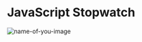 # JavaScript Stopwatch 
![name-of-you-image](https://lh3.googleusercontent.com/XVZDzO05eiBCO2N-hOkHXrsBN5KuSc3Xy1nFasdWApTjKMgMzPdKgbi0JUSLTBNf4wA2R3k-shqmDaZbO3kmlhFV90TaTnOPfDCxC3DICTP8oCfSNPeX2BDNsD68lHDFnZP9iZXr5qvTzhAXN0rOGbrG9xZOqyvadG9Yr8ETwJlzJLk27Eu2O6I689vYm0wFmAUhjdADbGfH16WkvVnMoIkjP9U3u4m2tXgVl2e3d9IQWS5BDia_7kE1XJBPW1qGVn_B_gfZAU1YuQSnQzpPsTh2hIqupLeCiuEIiHjcTwpOQBhM-jDnj8XKQRRFUIaStXrkSxQKIPXlzvpO3XPHacbngRfc8idUpR6BLvxuHU5F2dlQN_vHXBw_k7Mbjp_82yIG72Y63N0oRPDGeNrsWWBlI0fyA1un0QoS9UlF4CQPIQG5AUnBDFo6te21WVoCSCreUURTUWYG6Ob1UDcNdatdMZ5hePHge5QomfgmV_0QJgrumnQTA03Q0RnjpMJIV3pL2lsFfAuQJ4zYS3E3M_NlQgWirUnT_1rasLmNFvU6Ifjoiz-KYzO_9rQoU3CI3ua-FH3QB7hxEPheuDdQxAj72LW6jm7cywGWyxZgujRmzojIckZntGrWOfP9uqCuISo7Xe9fI1bL6wuqAfmjY4l3PHylLIpxjAvVVnMjTSEanHE08wMFhKK0sEyFOuTHXDbtK8aUXlvLN8bKg00nji6t4LXI7WyuVy3y-6OlWMRxFU70vb9o5NijjebfPx8vYMiFHZKwUT1cUiXtofkwtsdZJ8qAIC_-9r_kurupCvllqwhiCDiA4p3W4Tetz1yj8_Z6Vqh6aPAxO5AeFwoLTTm1A9pFBvEPndlFfGZUbx8MyXVSCE0nDqMz103l1meXUIgyH5Gn8e4=w1167-h640-no?authuser=0)